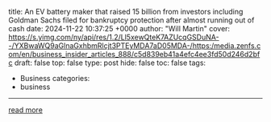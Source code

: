 title: An EV battery maker that raised 15 billion from investors including Goldman Sachs filed for bankruptcy protection after almost running out of cash
date: 2024-11-22 10:37:25 +0000
author: "Will Martin"
cover: https://s.yimg.com/ny/api/res/1.2/Ll5xewQteK7AZUcqGSDuNA--/YXBwaWQ9aGlnaGxhbmRlcjt3PTEyMDA7aD05MDA-/https:/media.zenfs.com/en/business_insider_articles_888/c5d839eb41a4efc4ee3fd50d246d2bfc
draft: false
top: false
type: post
hide: false
toc: false
tags:
  - Business
categories:
  - business
---



[read more](https://www.businessinsider.com/ev-battery-maker-northvolt-files-bankruptcy-protection-electric-vehicles-2024-11)
